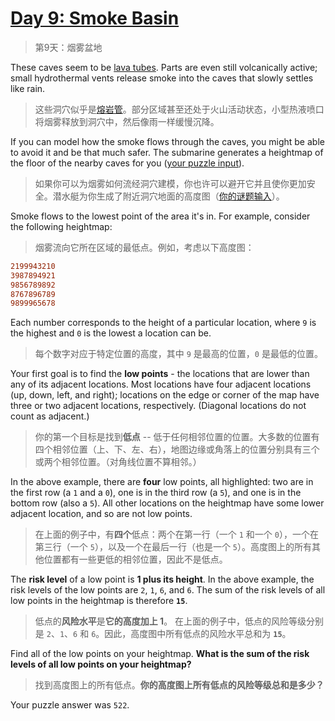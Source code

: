 # [Day 9: Smoke Basin](https://adventofcode.com/2021/day/9)

> 第9天：烟雾盆地

These caves seem to be [lava tubes](https://en.wikipedia.org/wiki/Lava_tube). Parts are even still volcanically active; small hydrothermal vents release smoke into the caves that slowly settles like rain.

> 这些洞穴似乎是[熔岩管](https://en.wikipedia.org/wiki/Lava_tube)。部分区域甚至还处于火山活动状态，小型热液喷口将烟雾释放到洞穴中，然后像雨一样缓慢沉降。

If you can model how the smoke flows through the caves, you might be able to avoid it and be that much safer. The submarine generates a heightmap of the floor of the nearby caves for you ([your puzzle input](day09.txt)).

> 如果你可以为烟雾如何流经洞穴建模，你也许可以避开它并且使你更加安全。潜水艇为你生成了附近洞穴地面的高度图（[你的谜题输入](day09.txt)）。

Smoke flows to the lowest point of the area it's in. For example, consider the following heightmap:

> 烟雾流向它所在区域的最低点。例如，考虑以下高度图：

```diff
2199943210
3987894921
9856789892
8767896789
9899965678
```

Each number corresponds to the height of a particular location, where `9` is the highest and `0` is the lowest a location can be.

> 每个数字对应于特定位置的高度，其中 `9` 是最高的位置，`0` 是最低的位置。

Your first goal is to find the **low points** - the locations that are lower than any of its adjacent locations. Most locations have four adjacent locations (up, down, left, and right); locations on the edge or corner of the map have three or two adjacent locations, respectively. (Diagonal locations do not count as adjacent.)

> 你的第一个目标是找到**低点** -- 低于任何相邻位置的位置。大多数的位置有四个相邻位置（上、下、左、右），地图边缘或角落上的位置分别具有三个或两个相邻位置。（对角线位置不算相邻。）

In the above example, there are **four** low points, all highlighted: two are in the first row (a `1` and a `0`), one is in the third row (a `5`), and one is in the bottom row (also a `5`). All other locations on the heightmap have some lower adjacent location, and so are not low points.

> 在上面的例子中，有**四个**低点：两个在第一行（一个 `1` 和一个 `0`），一个在第三行（一个 `5`），以及一个在最后一行（也是一个 `5`）。高度图上的所有其他位置都有一些更低的相邻位置，因此不是低点。

The **risk level** of a low point is **1 plus its height**. In the above example, the risk levels of the low points are `2`, `1`, `6`, and `6`. The sum of the risk levels of all low points in the heightmap is therefore **`15`**.

> 低点的**风险水平**是**它的高度加上 1**。 在上面的例子中，低点的风险等级分别是 `2`、`1`、`6` 和 `6`。因此，高度图中所有低点的风险水平总和为 **`15`**。

Find all of the low points on your heightmap. **What is the sum of the risk levels of all low points on your heightmap?**

> 找到高度图上的所有低点。**你的高度图上所有低点的风险等级总和是多少？**

Your puzzle answer was `522`.
